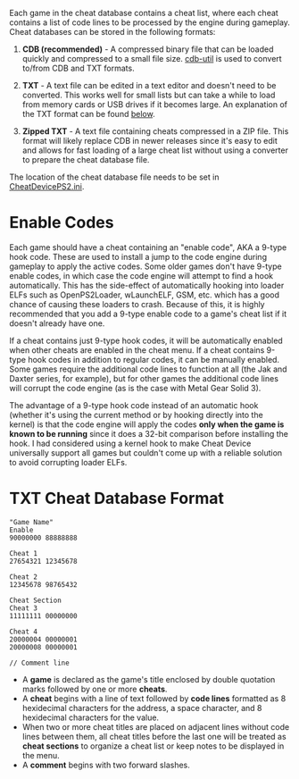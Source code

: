 Each game in the cheat database contains a cheat list, where each cheat contains a list of code lines to be processed by the engine during gameplay. Cheat databases can be stored in the following formats:

1. **CDB (recommended)** - A compressed binary file that can be loaded quickly and compressed to a small file size. [cdb-util](https://github.com/root670/cdb-util/releases) is used to convert to/from CDB and TXT formats. 

2. **TXT** - A text file can be edited in a text editor and doesn't need to be converted. This works well for small lists but can take a while to load from memory cards or USB drives if it becomes large. An explanation of the TXT format can be found [below](#txt-cheat-database-format).

3. **Zipped TXT** - A text file containing cheats compressed in a ZIP file. This format will likely replace CDB in newer releases since it's easy to edit and allows for fast loading of a large cheat list without using a converter to prepare the cheat database file.

The location of the cheat database file needs to be set in [CheatDevicePS2.ini](https://github.com/root670/CheatDevicePS2/wiki/Settings).

# Enable Codes
Each game should have a cheat containing an "enable code", AKA a 9-type hook code. These are used to install a jump to the code engine during gameplay to apply the active codes. Some older games don't have 9-type enable codes, in which case the code engine will attempt to find a hook automatically. This has the side-effect of automatically hooking into loader ELFs such as OpenPS2Loader, wLaunchELF, GSM, etc. which has a good chance of causing these loaders to crash. Because of this, it is highly recommended that you add a 9-type enable code to a game's cheat list if it doesn't already have one.

If a cheat contains just 9-type hook codes, it will be automatically enabled when other cheats are enabled in the cheat menu. If a cheat contains 9-type hook codes in addition to regular codes, it can be manually enabled. Some games require the additional code lines to function at all (the Jak and Daxter series, for example), but for other games the additional code lines will corrupt the code engine (as is the case with Metal Gear Solid 3).

The advantage of a 9-type hook code instead of an automatic hook (whether it's using the current method or by hooking directly into the kernel) is that the code engine will apply the codes **only when the game is known to be running** since it does a 32-bit comparison before installing the hook. I had considered using a kernel hook to make Cheat Device universally support all games but couldn't come up with a reliable solution to avoid corrupting loader ELFs.

# TXT Cheat Database Format
```
"Game Name"
Enable
90000000 88888888

Cheat 1
27654321 12345678

Cheat 2
12345678 98765432

Cheat Section
Cheat 3
11111111 00000000

Cheat 4
20000004 00000001
20000008 00000001

// Comment line
```
* A **game** is declared as the game's title enclosed by double quotation marks followed by one or more **cheats**.
* A **cheat** begins with a line of text followed by **code lines** formatted as 8 hexidecimal characters for the address, a space character, and 8 hexidecimal characters for the value.
* When two or more cheat titles are placed on adjacent lines without code lines between them, all cheat titles before the last one will be treated as **cheat sections** to organize a cheat list or keep notes to be displayed in the menu.
* A **comment** begins with two forward slashes.